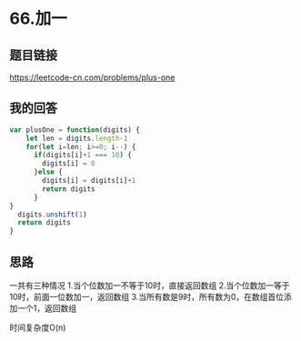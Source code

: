 <!--
 * @Author: your name
 * @Date: 2020-06-02 17:11:55
 * @LastEditTime: 2020-06-02 21:44:51
 * @LastEditors: Please set LastEditors
 * @Description: In User Settings Edit
 * @FilePath: \91days-algorithm\day1.md
--> 

# 66.加一

## 题目链接

<https://leetcode-cn.com/problems/plus-one>

## 我的回答

```js
var plusOne = function(digits) {
    let len = digits.length-1
    for(let i=len; i>=0; i--) {
      if(digits[i]+1 === 10) {
        digits[i] = 0
      }else {
        digits[i] = digits[i]+1
        return digits
      }
}
  digits.unshift(1)
  return digits
}

```

## 思路

一共有三种情况
1.当个位数加一不等于10时，直接返回数组
2.当个位数加一等于10时，前面一位数加一，返回数组
3.当所有数是9时，所有数为0，在数组首位添加一个1，返回数组

时间复杂度O(n)
